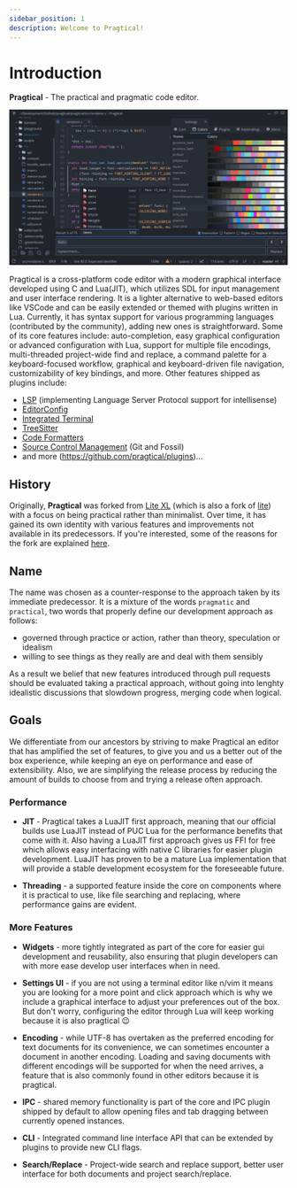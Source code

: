 ```yaml
---
sidebar_position: 1
description: Welcome to Pragtical!
---
```


# Introduction

**Pragtical** - The practical and pragmatic code editor.

![screenshot](/img/gallery/1.png)

Pragtical is a cross-platform code editor with a modern graphical interface
developed using C and Lua(JIT), which utilizes SDL for input management and
user interface rendering. It is a lighter alternative to web-based editors like
VSCode and can be easily extended or themed with plugins written in Lua.
Currently, it has syntax support for various programming languages (contributed
by the community), adding new ones is straightforward. Some of its core
features include: auto-completion, easy graphical configuration or advanced
configuration with Lua, support for multiple file encodings, multi-threaded
project-wide find and replace, a command palette for a keyboard-focused workflow,
graphical and keyboard-driven file navigation, customizability of key bindings,
and more. Other features shipped as plugins include:

- [LSP](/plugins?plugin=lsp) (implementing Language Server Protocol support for intellisense)
- [EditorConfig](/plugins?plugin=editorconfig)
- [Integrated Terminal](/plugins?plugin=terminal)
- [TreeSitter](/plugins?plugin=evergreen)
- [Code Formatters](/plugins?plugin=formatter)
- [Source Control Management](/plugins?plugin=scm) (Git and Fossil)
- and more (https://github.com/pragtical/plugins)...

## History

Originally, **Pragtical** was forked from [Lite XL] (which is also a fork of [lite])
with a focus on being practical rather than minimalist. Over time, it has gained
its own identity with various features and improvements not available in its
predecessors. If you're interested, some of the reasons for the fork are explained
[here](https://github.com/pragtical/pragtical/issues/6#issuecomment-1581650875).

## Name

The name was chosen as a counter-response to the approach taken by its
immediate predecessor. It is a mixture of the words `pragmatic` and `practical`,
two words that properly define our development approach as follows:

* governed through practice or action, rather than theory, speculation or idealism
* willing to see things as they really are and deal with them sensibly

As a result we belief that new features introduced through pull requests should
be evaluated taking a practical approach, without going into lenghty idealistic
discussions that slowdown progress, merging code when logical.

## Goals

We differentiate from our ancestors by striving to make Pragtical an editor
that has amplified the set of features, to give you and us a better out of the
box experience, while keeping an eye on performance and ease of extensibility.
Also, we are simplifying the release process by reducing the amount of builds
to choose from and trying a release often approach.

### Performance

* **JIT** - Pragtical takes a LuaJIT first approach, meaning that our official
builds use LuaJIT instead of PUC Lua for the performance benefits that come
with it. Also having a LuaJIT first approach gives us FFI for free which allows
easy interfacing with native C libraries for easier plugin development. LuaJIT
has proven to be a mature Lua implementation that will provide a stable
development ecosystem for the foreseeable future.

* **Threading** - a supported feature inside the core on components where it is
practical to use, like file searching and replacing, where performance gains are
evident.

### More Features

* **Widgets** - more tightly integrated as part of the core for easier gui
development and reusability, also ensuring that plugin developers can with
more ease develop user interfaces when in need.

* **Settings UI** - if you are not using a terminal editor like n/vim it means
you are looking for a more point and click approach which is why we include a
graphical interface to adjust your preferences out of the box. But don't
worry, configuring the editor through Lua will keep working because it is also
pragtical 😉

* **Encoding** - while UTF-8 has overtaken as the preferred encoding for text
documents for its convenience, we can sometimes encounter a document in another
encoding. Loading and saving documents with different encodings will be
supported for when the need arrives, a feature that is also commonly found in
other editors because it is pragtical.

* **IPC** - shared memory functionality is part of the core and IPC plugin
shipped by default to allow opening files and tab dragging between currently
opened instances.

* **CLI** - Integrated command line interface API that can be extended by
plugins to provide new CLI flags.

* **Search/Replace** - Project-wide search and replace support, better user
interface for both documents and project search/replace.

[Lite XL]:              https://github.com/lite-xl/lite-xl
[lite]:                 https://github.com/rxi/lite
